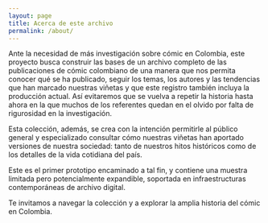 ```yaml
---
layout: page
title: Acerca de este archivo
permalink: /about/
---
```


Ante la necesidad de más investigación sobre cómic en Colombia, este proyecto busca construir las bases de un archivo completo de las publicaciones de cómic colombiano de una manera que nos permita conocer qué se ha publicado, seguir los temas, los autores y las tendencias que han marcado nuestras viñetas y que este registro también incluya la producción actual. Así evitaremos que se vuelva a repetir la historia hasta ahora en la que muchos de los referentes quedan en el olvido por falta de rigurosidad en la investigación.

Esta colección, además, se crea con la intención permitirle al público general y especializado consultar cómo nuestras viñetas han aportado versiones de nuestra sociedad: tanto de nuestros hitos históricos como de los detalles de la vida cotidiana del país.

Este es el primer prototipo encaminado a tal fin, y contiene una muestra limitada pero potencialmente expandible, soportada en infraestructuras contemporáneas de archivo digital.

Te invitamos a navegar la colección y a explorar la amplia historia del cómic en Colombia.